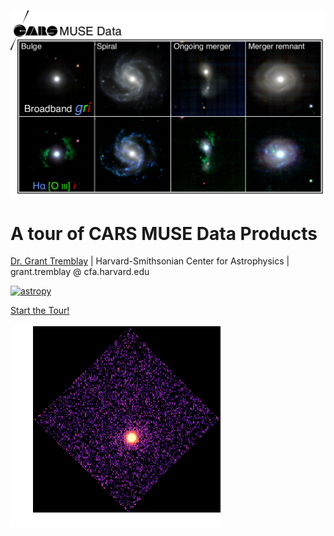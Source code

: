 [![The Close AGN Reference Survey](images/cars.png "The Close AGN Reference Survey")](http://www.cars-survey.org)

# A tour of CARS MUSE Data Products
[Dr. Grant Tremblay](http://www.granttremblay.com) | Harvard-Smithsonian Center for Astrophysics | grant.tremblay @ cfa.harvard.edu

[![astropy](http://img.shields.io/badge/powered%20by-AstroPy-orange.svg?style=flat)](http://www.astropy.org/)

[Start the Tour!](CARS_MUSE_Tour.ipynb)

![Learn to make this movie](images/movie.gif)

